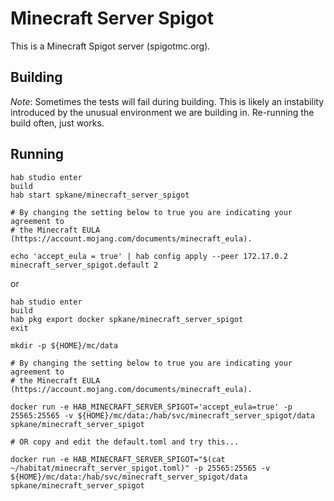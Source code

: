 # Minecraft Server Spigot

This is a Minecraft Spigot server (spigotmc.org).

## Building

*Note*: Sometimes the tests will fail during building. This is likely an instability introduced by the unusual environment we are building in. Re-running the build often, just works.

## Running

```
hab studio enter
build
hab start spkane/minecraft_server_spigot

# By changing the setting below to true you are indicating your agreement to
# the Minecraft EULA (https://account.mojang.com/documents/minecraft_eula).

echo 'accept_eula = true' | hab config apply --peer 172.17.0.2 minecraft_server_spigot.default 2
```

or

```
hab studio enter
build
hab pkg export docker spkane/minecraft_server_spigot
exit

mkdir -p ${HOME}/mc/data

# By changing the setting below to true you are indicating your agreement to
# the Minecraft EULA (https://account.mojang.com/documents/minecraft_eula).

docker run -e HAB_MINECRAFT_SERVER_SPIGOT='accept_eula=true' -p 25565:25565 -v ${HOME}/mc/data:/hab/svc/minecraft_server_spigot/data spkane/minecraft_server_spigot

# OR copy and edit the default.toml and try this...

docker run -e HAB_MINECRAFT_SERVER_SPIGOT="$(cat ~/habitat/minecraft_server_spigot.toml)" -p 25565:25565 -v ${HOME}/mc/data:/hab/svc/minecraft_server_spigot/data spkane/minecraft_server_spigot
```

